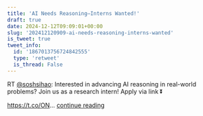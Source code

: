 ```yaml
---
title: 'AI Needs Reasoning—Interns Wanted!'
draft: true
date: 2024-12-12T09:09:01+00:00
slug: '202412120909-ai-needs-reasoning-interns-wanted'
is_tweet: true
tweet_info:
  id: '1867013756724842555'
  type: 'retweet'
  is_thread: False
---
```




RT [@soshsihao](https://x.com/soshsihao): Interested in advancing AI reasoning in real-world problems? Join us as a research intern! Apply via link ⏬

<https://t.co/ON>… [continue reading](https://x.com/sytelus/status/1867013756724842555)
